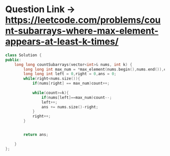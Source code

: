 # Question Link -> https://leetcode.com/problems/count-subarrays-where-max-element-appears-at-least-k-times/

```cpp
class Solution {
public:
    long long countSubarrays(vector<int>& nums, int k) {
        long long int max_num = *max_element(nums.begin(),nums.end()),count = 0;
        long long int left = 0,right = 0,ans = 0;
        while(right<nums.size()){
            if(nums[right] == max_num)count++;
            
            while(count>=k){
                if(nums[left]==max_num)count--;
                left++;
                ans += nums.size()-right;
            }    
            right++;
        }


        return ans;
        
    }
};
````
